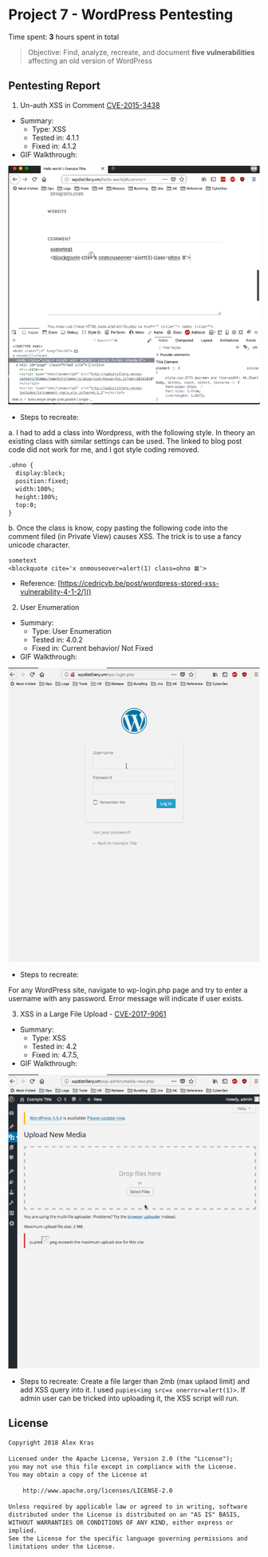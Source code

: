 # Project 7 - WordPress Pentesting

Time spent: **3** hours spent in total

> Objective: Find, analyze, recreate, and document **five vulnerabilities** affecting an old version of WordPress

## Pentesting Report

1. Un-auth XSS in Comment [CVE-2015-3438](https://nvd.nist.gov/vuln/detail/CVE-2015-3438)

  - Summary:
    - Type: XSS
    - Tested in: 4.1.1
    - Fixed in: 4.1.2
  - GIF Walkthrough:

![](unauth-xss-1.gif)
  - Steps to recreate:

a. I had to add a class into Wordpress, with the following style. In theory an existing class with similar settings can be used. The linked to blog post code did not work for me, and I got style coding removed.

```
.ohno {
  display:block;
  position:fixed;
  width:100%;
  height:100%;
  top:0;
}
```

b. Once the class is know, copy pasting the following code into the comment filed (in Private View) causes XSS. The trick is to use a fancy unicode character.

```
sometext
<blockquote cite='x onmouseover=alert(1) class=ohno 𝌆'>
```
  - Reference: [https://cedricvb.be/post/wordpress-stored-xss-vulnerability-4-1-2/]()


2. User Enumeration
  - Summary:
    - Type: User Enumeration
    - Tested in: 4.0.2
    - Fixed in: Current behavior/ Not Fixed
  - GIF Walkthrough:

![](user-enumeration.gif)

  - Steps to recreate:

  For any WordPress site, navigate to wp-login.php page and try to enter a username with any password. Error message will indicate if user exists.

3. XSS in a Large File Upload - [CVE-2017-9061](https://nvd.nist.gov/vuln/detail/CVE-2017-9061)
  - Summary:
    - Type: XSS
    - Tested in: 4.2
    - Fixed in: 4.7.5,
  - GIF Walkthrough:

![](auth-xss-1.gif)
  - Steps to recreate:
    Create a file larger than 2mb (max uplaod limit) and add XSS query into it. I used `pupies<img src=x onerror=alert(1)>`. If admin user can be tricked into uploading it, the XSS script will run.

## License

    Copyright 2018 Alex Kras

    Licensed under the Apache License, Version 2.0 (the "License");
    you may not use this file except in compliance with the License.
    You may obtain a copy of the License at

        http://www.apache.org/licenses/LICENSE-2.0

    Unless required by applicable law or agreed to in writing, software
    distributed under the License is distributed on an "AS IS" BASIS,
    WITHOUT WARRANTIES OR CONDITIONS OF ANY KIND, either express or implied.
    See the License for the specific language governing permissions and
    limitations under the License.
